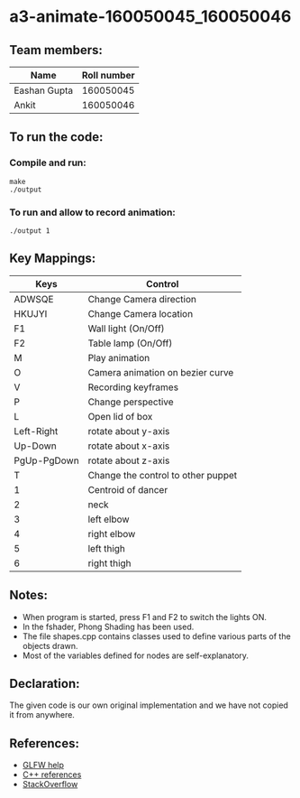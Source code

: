 # a3-animate-160050045_160050046

## Team members:

| Name | Roll number |
| --- | --- |
| Eashan Gupta | 160050045 |
| Ankit | 160050046 |

## To run the code:

### Compile and run:
```
make
./output
```

### To run and allow to record animation:
```
./output 1
```

## Key Mappings:

| Keys | Control |
| --- | --- |
| ADWSQE | Change Camera direction |
| HKUJYI | Change Camera location |
| F1 | Wall light (On/Off) |
| F2 | Table lamp (On/Off) |
| M | Play animation |
| O | Camera animation on bezier curve |
| V | Recording keyframes |
| P | Change perspective |
| L | Open lid of box |
| Left-Right | rotate about y-axis |
| Up-Down | rotate about x-axis |
| PgUp-PgDown | rotate about z-axis |
| T | Change the control to other puppet |
| 1 | Centroid of dancer |
| 2 | neck |
| 3 | left elbow |
| 4 | right elbow |
| 5 | left thigh |
| 6 | right thigh |

## Notes:

- When program is started, press F1 and F2 to switch the lights ON.
- In the fshader, Phong Shading has been used.
- The file shapes.cpp contains classes used to define various parts of the objects drawn.
- Most of the variables defined for nodes are self-explanatory.

## Declaration:

The given code is our own original implementation and we have not copied it from anywhere.

## References:

- [GLFW help](http://www.glfw.org/docs/)
- [C++ references](http://www.cplusplus.com/)
- [StackOverflow](https://stackoverflow.com/)
